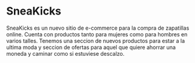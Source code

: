 # SneaKicks

SneaKicks es un nuevo sitio de e-commerce para la compra de zapatillas online. Cuenta con productos tanto para mujeres como para hombres en varios talles. Tenemos una seccion de nuevos productos para estar a la ultima moda y seccion de ofertas para aquel que quiere ahorrar una moneda y caminar como si estuviese descalzo.
